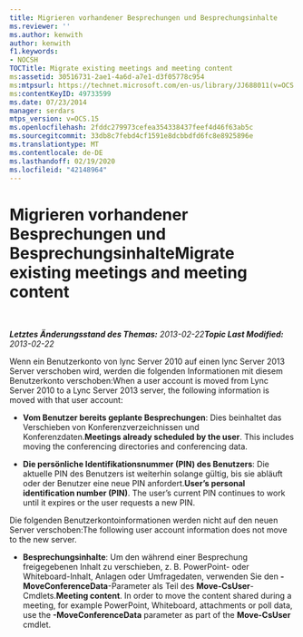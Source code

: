 ```yaml
---
title: Migrieren vorhandener Besprechungen und Besprechungsinhalte
ms.reviewer: ''
ms.author: kenwith
author: kenwith
f1.keywords:
- NOCSH
TOCTitle: Migrate existing meetings and meeting content
ms:assetid: 30516731-2ae1-4a6d-a7e1-d3f05778c954
ms:mtpsurl: https://technet.microsoft.com/en-us/library/JJ688011(v=OCS.15)
ms:contentKeyID: 49733599
ms.date: 07/23/2014
manager: serdars
mtps_version: v=OCS.15
ms.openlocfilehash: 2fddc279973cefea354338437feef4d46f63ab5c
ms.sourcegitcommit: 33db8c7febd4cf1591e8dcbbdfd6fc8e8925896e
ms.translationtype: MT
ms.contentlocale: de-DE
ms.lasthandoff: 02/19/2020
ms.locfileid: "42148964"
---
```

<div data-xmlns="http://www.w3.org/1999/xhtml">

<div class="topic" data-xmlns="http://www.w3.org/1999/xhtml" data-msxsl="urn:schemas-microsoft-com:xslt" data-cs="http://msdn.microsoft.com/">

<div data-asp="https://msdn2.microsoft.com/asp">

# <a name="migrate-existing-meetings-and-meeting-content"></a><span data-ttu-id="3dca4-102">Migrieren vorhandener Besprechungen und Besprechungsinhalte</span><span class="sxs-lookup"><span data-stu-id="3dca4-102">Migrate existing meetings and meeting content</span></span>

</div>

<div id="mainSection">

<div id="mainBody">

<span> </span>

<span data-ttu-id="3dca4-103">_**Letztes Änderungsstand des Themas:** 2013-02-22_</span><span class="sxs-lookup"><span data-stu-id="3dca4-103">_**Topic Last Modified:** 2013-02-22_</span></span>

<span data-ttu-id="3dca4-104">Wenn ein Benutzerkonto von lync Server 2010 auf einen lync Server 2013 Server verschoben wird, werden die folgenden Informationen mit diesem Benutzerkonto verschoben:</span><span class="sxs-lookup"><span data-stu-id="3dca4-104">When a user account is moved from Lync Server 2010 to a Lync Server 2013 server, the following information is moved with that user account:</span></span>

  - <span data-ttu-id="3dca4-p101">**Vom Benutzer bereits geplante Besprechungen**: Dies beinhaltet das Verschieben von Konferenzverzeichnissen und Konferenzdaten.</span><span class="sxs-lookup"><span data-stu-id="3dca4-p101">**Meetings already scheduled by the user**. This includes moving the conferencing directories and conferencing data.</span></span>

  - <span data-ttu-id="3dca4-p102">**Die persönliche Identifikationsnummer (PIN) des Benutzers**: Die aktuelle PIN des Benutzers ist weiterhin solange gültig, bis sie abläuft oder der Benutzer eine neue PIN anfordert.</span><span class="sxs-lookup"><span data-stu-id="3dca4-p102">**User’s personal identification number (PIN)**. The user’s current PIN continues to work until it expires or the user requests a new PIN.</span></span>

<span data-ttu-id="3dca4-109">Die folgenden Benutzerkontoinformationen werden nicht auf den neuen Server verschoben:</span><span class="sxs-lookup"><span data-stu-id="3dca4-109">The following user account information does not move to the new server.</span></span>

  - <span data-ttu-id="3dca4-p103">**Besprechungsinhalte**: Um den während einer Besprechung freigegebenen Inhalt zu verschieben, z. B. PowerPoint- oder Whiteboard-Inhalt, Anlagen oder Umfragedaten, verwenden Sie den **-MoveConferenceData**-Parameter als Teil des **Move-CsUser**-Cmdlets.</span><span class="sxs-lookup"><span data-stu-id="3dca4-p103">**Meeting content**. In order to move the content shared during a meeting, for example PowerPoint, Whiteboard, attachments or poll data, use the **-MoveConferenceData** parameter as part of the **Move-CsUser** cmdlet.</span></span>

</div>

<span> </span>

</div>

</div>

</div>

